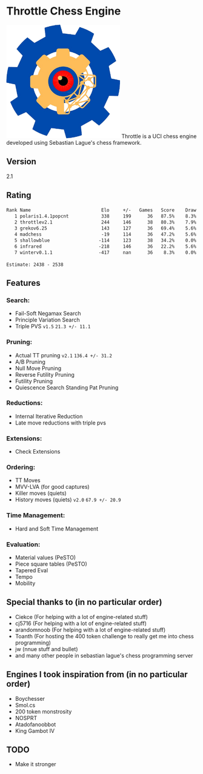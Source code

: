# Throttle Chess Engine
<img src="https://github.com/Dragjon/Throttle/blob/main/images/throttle.png" width="300" height="300">
Throttle is a UCI chess engine developed using Sebastian Lague's chess framework.

## Version
2.1

## Rating
```
Rank Name                          Elo     +/-   Games   Score    Draw
   1 polaris1.4.1popcnt            338     199      36   87.5%    8.3%
   2 throttlev2.1                  244     146      38   80.3%    7.9%
   3 grekov6.25                    143     127      36   69.4%    5.6%
   4 madchess                      -19     114      36   47.2%    5.6%
   5 shallowblue                  -114     123      38   34.2%    0.0%
   6 infrared                     -218     146      36   22.2%    5.6%
   7 winterv0.1.1                 -417     nan      36    8.3%    0.0%

Estimate: 2438 - 2538
```

## Features
### Search:
- Fail-Soft Negamax Search
- Principle Variation Search
- Triple PVS ```v1.5``` ```21.3 +/- 11.1```

### Pruning:
- Actual TT pruning ```v2.1``` ```136.4 +/- 31.2```
- A/B Pruning
- Null Move Pruning
- Reverse Futility Pruning
- Futility Pruning
- Quiescence Search Standing Pat Pruning

### Reductions:
- Internal Iterative Reduction
- Late move reductions with triple pvs

### Extensions:
- Check Extensions

### Ordering:
- TT Moves
- MVV-LVA (for good captures)
- Killer moves (quiets)
- History moves (quiets) ```v2.0``` ```67.9 +/- 20.9```

### Time Management:
- Hard and Soft Time Management

### Evaluation:
- Material values (PeSTO)
- Piece square tables (PeSTO)
- Tapered Eval
- Tempo
- Mobility

## Special thanks to (in no particular order)
- Ciekce (For helping with a lot of engine-related stuff)
- cj5716 (For helping with a lot of engine-related stuff)
- arandomnoob (For helping with a lot of engine-related stuff)
- Toanth (For hosting the 400 token challenge to really get me into chess programming)
- jw (nnue stuff and bullet)
- and many other people in sebastian lague's chess programming server

## Engines I took inspiration from (in no particular order)
- Boychesser
- Smol.cs
- 200 token monstrosity
- NOSPRT
- Atadofanoobbot
- King Gambot IV

## TODO
- Make it stronger 
